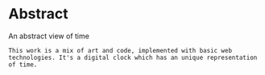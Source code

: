 # Abstract
An abstract view of time

` This work is a mix of art and code, implemented with basic web technologies. It's a digital clock which has an unique representation of time. `
